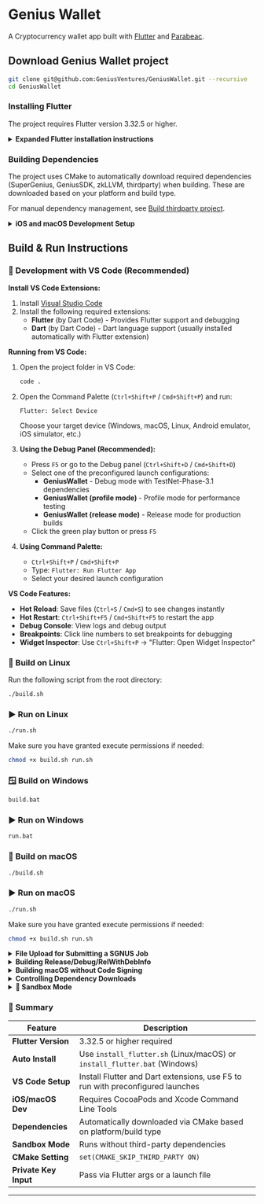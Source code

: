 # Genius Wallet

A Cryptocurrency wallet app built with [Flutter](https://flutter.dev/) and [Parabeac](https://parabeac.com/).

## Download Genius Wallet project

```bash
git clone git@github.com:GeniusVentures/GeniusWallet.git --recursive 
cd GeniusWallet
```

### Installing Flutter

The project requires Flutter version 3.32.5 or higher.

<details>
<summary><strong>Expanded Flutter installation instructions</strong></summary>

We provide installation scripts that will automatically install Flutter in the `../thirdparty/flutter` directory if needed.

#### Automatic Installation (Recommended)

**Linux/macOS:**

```bash
./install_flutter.sh
```

**Windows:**

```cmd
install_flutter.bat
```

The scripts will:

* Check if Flutter is already installed and its version
* Install Flutter 3.32.5+ if needed via the thirdparty Git submodule
* Provide instructions for PATH configuration

#### Manual Installation

If you prefer manual installation or the scripts don't work:

```bash
pushd ..
git clone git@github.com:GeniusVentures/thirdparty.git
cd thirdparty
git checkout main
git pull
git submodule update --init --recursive -- flutter
# Add to PATH - Linux/macOS:
export PATH="${PWD}/flutter/bin:${PATH}"
# Add to PATH - Windows:
# set PATH=%CD%\flutter\bin;%PATH%
popd
```

After installation, add `thirdparty/flutter/bin` to your PATH permanently.

</details>

### Building Dependencies

The project uses CMake to automatically download required dependencies (SuperGenius, GeniusSDK, zkLLVM, thirdparty) when building. These are downloaded based on your platform and build type.

For manual dependency management, see [Build thirdparty project](../../../thirdparty/blob/master/README.md).

<details>
<summary><strong>iOS and macOS Development Setup</strong></summary>

## iOS and macOS Development Setup

For iOS and macOS development, you'll need to install CocoaPods:

**Recommended: Install via RVM (Ruby Version Manager)**

Using RVM allows you to manage multiple Ruby versions for different projects:

```bash
# Install RVM if you don't have it
\curl -sSL https://get.rvm.io | bash -s stable
source ~/.rvm/scripts/rvm

# Install Ruby 3.2.4 (or check your current version with: rvm list)
rvm install 3.2.4
rvm use 3.2.4 --default

# IMPORTANT: Install CocoaPods for this Ruby version
gem install cocoapods

# Verify CocoaPods is installed in the right place
which pod  # Should show: ~/.rvm/gems/ruby-3.2.4/bin/pod
pod --version
```

**Fixing OpenSSL Errors when Installing Ruby**

If you get `make[1]: *** [ext/openssl/all] Error 2` when installing Ruby:

```bash
# For Apple Silicon Macs (M1/M2/M3)
brew install openssl@3
rvm install 3.2.4 --with-openssl-dir=$(brew --prefix openssl@3)

# For Intel Macs
brew install openssl@1.1
rvm install 3.2.4 --with-openssl-dir=$(brew --prefix openssl@1.1)

# Alternative: Use rbenv instead of RVM
brew install rbenv ruby-build
rbenv install 3.2.4
rbenv global 3.2.4
```

**Common Issue: "pod: command not found" with RVM**

If you have RVM Ruby but `pod` isn't found:

```bash
# 1. Make sure you're using the right Ruby
rvm use 3.2.4
which ruby  # Should show: ~/.rvm/rubies/ruby-3.2.4/bin/ruby

# 2. Install CocoaPods for THIS Ruby version
gem install cocoapods

# 3. Rehash to update available commands
rvm gemset rehash

# 4. Verify installation
gem list cocoapods  # Should show cocoapods in the list
which pod           # Should show: ~/.rvm/gems/ruby-3.2.4/bin/pod
```

**Making Flutter use RVM's Ruby instead of System Ruby**

Flutter may default to macOS system Ruby. To fix this:

1. **Ensure RVM is loaded in your shell:**

   ```bash
   # Add to ~/.bashrc or ~/.zshrc if not already there:
   source ~/.rvm/scripts/rvm
   ```

2. **Check which Ruby Flutter is using:**

   ```bash
   # In your Flutter project directory
   which ruby        # Should show ~/.rvm/rubies/ruby-3.2.4/bin/ruby
   ruby --version    # Should show ruby 3.2.4
   which pod         # Should show ~/.rvm/gems/ruby-3.2.4/bin/pod
   ```

3. **If Flutter still uses system Ruby, create a wrapper script:**

   ```bash
   # Create a pod wrapper that ensures RVM Ruby is used
   sudo mkdir -p /usr/local/bin
   sudo tee /usr/local/bin/pod > /dev/null << 'EOF'
   #!/bin/bash
   source ~/.rvm/scripts/rvm
   rvm use 3.2.4
   exec ~/.rvm/gems/ruby-3.2.4/bin/pod "$@"
   EOF
   sudo chmod +x /usr/local/bin/pod
   ```

4. **Alternative: Set Ruby version for the project:**

   ```bash
   # In your Flutter project root
   echo "3.2.4" > .ruby-version

   # This tells RVM to automatically switch to 3.2.4 when entering the directory
   ```

5. **Verify the fix:**

   ```bash
   cd ios  # or macos
   pod --version     # Should work without Ruby warnings
   flutter clean
   flutter pub get
   cd ios && pod install  # Should use RVM's Ruby
   ```

**Troubleshooting Ruby Conflicts**

If you see errors like "You have already activated X, but your Gemfile requires Y":

```bash
# Clean up and reinstall
rvm use 3.2.4
gem uninstall cocoapods -a
gem install cocoapods
cd ios && rm -rf Pods Podfile.lock
pod install
```

**Note:** The macOS system Ruby is outdated and missing components. Always use RVM or rbenv for development.

You'll also need Xcode Command Line Tools:

```bash
xcode-select --install
```

**Setting up Xcode Developer Credentials**

If you see "Failed to load credentials" or "missing Xcode-Token" errors:

1. **Sign out and back in to Xcode:**

   ```
   Xcode → Preferences → Accounts
   - Select your Apple ID (dev@geniusventures.io)
   - Click the "-" button to remove it
   - Click "+" → Apple ID → Sign in again
   - Enter your Apple ID and password (or use 2FA if enabled)
   ```

2. **If that doesn't work, clear Xcode's credentials cache:**

   ```bash
   # Close Xcode first
   # Delete stored credentials
   security delete-generic-password -s "Xcode-Token"
   security delete-generic-password -s "Xcode-AlternateDSID"

   # Clear Xcode's derived data
   rm -rf ~/Library/Developer/Xcode/DerivedData

   # Restart Xcode and sign in again
   ```

3. **For CI/CD or command line builds:**

   ```bash
   # Sign in via command line
   xcrun altool --list-apps --username "dev@geniusventures.io" --password "@keychain:AC_PASSWORD"

   # Or store credentials
   xcrun altool --store-password-in-keychain-item "AC_PASSWORD" -u "dev@geniusventures.io" -p "your-app-specific-password"
   ```

4. **Download certificates manually:**

   * Go to Xcode → Preferences → Accounts
   * Select your team
   * Click "Download Manual Profiles"

**Note:** If using 2FA, you may need to generate an app-specific password at [https://appleid.apple.com](https://appleid.apple.com)

---

</details>

## Build & Run Instructions

### 📝 Development with VS Code (Recommended)

**Install VS Code Extensions:**

1. Install [Visual Studio Code](https://code.visualstudio.com/)
2. Install the following required extensions:
   - **Flutter** (by Dart Code) - Provides Flutter support and debugging
   - **Dart** (by Dart Code) - Dart language support (usually installed automatically with Flutter extension)

**Running from VS Code:**

1. Open the project folder in VS Code:
   ```bash
   code .
   ```

2. Open the Command Palette (`Ctrl+Shift+P` / `Cmd+Shift+P`) and run:
   ```
   Flutter: Select Device
   ```
   Choose your target device (Windows, macOS, Linux, Android emulator, iOS simulator, etc.)

3. **Using the Debug Panel (Recommended):**
   - Press `F5` or go to the Debug panel (`Ctrl+Shift+D` / `Cmd+Shift+D`)
   - Select one of the preconfigured launch configurations:
     - **GeniusWallet** - Debug mode with TestNet-Phase-3.1 dependencies
     - **GeniusWallet (profile mode)** - Profile mode for performance testing
     - **GeniusWallet (release mode)** - Release mode for production builds
   - Click the green play button or press `F5`

4. **Using Command Palette:**
   - `Ctrl+Shift+P` / `Cmd+Shift+P`
   - Type: `Flutter: Run Flutter App`
   - Select your desired launch configuration

**VS Code Features:**
- **Hot Reload**: Save files (`Ctrl+S` / `Cmd+S`) to see changes instantly
- **Hot Restart**: `Ctrl+Shift+F5` / `Cmd+Shift+F5` to restart the app
- **Debug Console**: View logs and debug output
- **Breakpoints**: Click line numbers to set breakpoints for debugging
- **Widget Inspector**: Use `Ctrl+Shift+P` → "Flutter: Open Widget Inspector"

### 🐧 Build on Linux

Run the following script from the root directory:

```bash
./build.sh
```

### ▶️ Run on Linux

```bash
./run.sh
```

Make sure you have granted execute permissions if needed:

```bash
chmod +x build.sh run.sh
```

### 🪟 Build on Windows

```cmd
build.bat
```

### ▶️ Run on Windows

```cmd
run.bat
```

### 🍎 Build on macOS

```bash
./build.sh
```

### ▶️ Run on macOS

```bash
./run.sh
```

Make sure you have granted execute permissions if needed:

```bash
chmod +x build.sh run.sh
```

<details>
<summary><strong>File Upload for Submitting a SGNUS Job</strong></summary>

### Linux

* Must have Zenity installed - `sudo apt install zenity`

</details>

<details>
<summary><strong>Building Release/Debug/RelWithDebInfo</strong></summary>

### <ostype> = linux, chrome, ios, android, macos, windows

#### Release

```
CMAKE_ARGUMENTS="-DCMAKE_BUILD_TYPE=Release" flutter build <ostype> --release
```

#### Debug (default)

```
flutter build <ostype>
```

* OR -

```
CMAKE_ARGUMENTS="-DCMAKE_BUILD_TYPE=Debug" flutter build <ostype> --debug
```

#### Release with Debug Info

```
CMAKE_ARGUMENTS="-DCMAKE_BUILD_TYPE=RelWithDebInfo -DSANITIZE_CODE=address" flutter -v build <ostype> --profile
```

</details>

<details>
<summary><strong>Building macOS without Code Signing</strong></summary>

For local development and testing without an Apple Developer account:

**Disable signing in Xcode project:**

1. Open `macos/Runner.xcodeproj` in Xcode
2. Select the Runner project → Runner target
3. Go to "Signing & Capabilities" tab
4. Uncheck "Automatically manage signing"
5. Set "Signing Certificate" to "Sign to Run Locally"

Then build normally:

```bash
flutter build macos
```

**Note:** Apps built with local signing:

* Can only run on your local machine
* Cannot be distributed to other users
* Cannot be notarized or uploaded to the App Store
* May trigger Gatekeeper warnings

</details>

<details>
<summary><strong>Controlling Dependency Downloads</strong></summary>

You can control how dependencies are downloaded:

```bash
# Skip all dependency downloads
CMAKE_ARGUMENTS="-DGENIUS_SKIP_DEPENDENCY_DOWNLOAD=ON" flutter build <ostype>

# Use a specific branch for dependencies
CMAKE_ARGUMENTS="-DGENIUS_DEPENDENCY_BRANCH=master" flutter build <ostype>
```

</details>

<details>
<summary><strong>🚀 Sandbox Mode</strong></summary>

The wallet supports **Sandbox Mode**, allowing it to run **without third-party dependencies**. This is useful for testing and development without requiring external services.

### 🛠️ Enabling Sandbox Mode

To enable **Sandbox Mode**, set `CMAKE_SKIP_THIRD_PARTY` to `ON` in the `CommonOverrideFlags.cmake` file:

```cmake
set(CMAKE_SKIP_THIRD_PARTY ON)
```

This ensures that third-party dependencies are skipped when building the wallet.

### 🔑 Passing a Wallet Private Key

You can provide a **wallet private key** during startup via **Flutter arguments** or a **launch file**.

#### 📌 Option 1: Using Flutter Arguments

```sh
flutter run -d windows --dart-define=WALLET_PK=yourprivatekey
```

#### 📌 Option 2: Using a Launch File

To set the private key in a **launch file**, add the following configuration:

```json
"args": [
    "--dart-define=WALLET_PK=yourprivatekey"
],
```

This approach allows you to predefine the wallet key for easier debugging and testing.

</details>

### 🎯 Summary

| Feature               | Description                                                               |
| --------------------- | ------------------------------------------------------------------------- |
| **Flutter Version**   | 3.32.5 or higher required                                                 |
| **Auto Install**      | Use `install_flutter.sh` (Linux/macOS) or `install_flutter.bat` (Windows) |
| **VS Code Setup**     | Install Flutter and Dart extensions, use F5 to run with preconfigured launches |
| **iOS/macOS Dev**     | Requires CocoaPods and Xcode Command Line Tools                           |
| **Dependencies**      | Automatically downloaded via CMake based on platform/build type           |
| **Sandbox Mode**      | Runs without third-party dependencies                                     |
| **CMake Setting**     | `set(CMAKE_SKIP_THIRD_PARTY ON)`                                          |
| **Private Key Input** | Pass via Flutter args or a launch file                                    |

---
